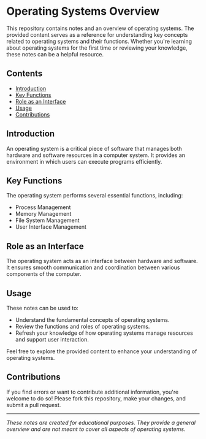 # Operating Systems Overview

This repository contains notes and an overview of operating systems. The provided content serves as a reference for understanding key concepts related to operating systems and their functions. Whether you're learning about operating systems for the first time or reviewing your knowledge, these notes can be a helpful resource.

## Contents

- [Introduction](#introduction)
- [Key Functions](#key-functions)
- [Role as an Interface](#role-as-an-interface)
- [Usage](#usage)
- [Contributions](#contributions)

## Introduction

An operating system is a critical piece of software that manages both hardware and software resources in a computer system. It provides an environment in which users can execute programs efficiently.

## Key Functions

The operating system performs several essential functions, including:
- Process Management
- Memory Management
- File System Management
- User Interface Management

## Role as an Interface

The operating system acts as an interface between hardware and software. It ensures smooth communication and coordination between various components of the computer.

## Usage

These notes can be used to:
- Understand the fundamental concepts of operating systems.
- Review the functions and roles of operating systems.
- Refresh your knowledge of how operating systems manage resources and support user interaction.

Feel free to explore the provided content to enhance your understanding of operating systems.

## Contributions

If you find errors or want to contribute additional information, you're welcome to do so! Please fork this repository, make your changes, and submit a pull request.

---

_These notes are created for educational purposes. They provide a general overview and are not meant to cover all aspects of operating systems._
